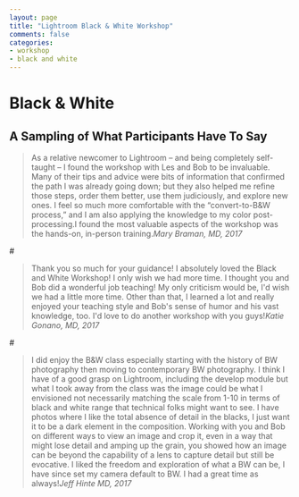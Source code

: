 ```yaml
---
layout: page
title: "Lightroom Black & White Workshop"
comments: false
categories:
- workshop
- black and white
---
```


# Black & White

## A Sampling of What Participants Have To Say

> As a relative newcomer to Lightroom – and being completely self-taught – I found the workshop with Les and Bob to be invaluable. Many of their tips and advice were bits of information that confirmed the path I was already going down; but they also helped me refine those steps, order them better, use them judiciously, and explore new ones. I feel so much more comfortable with the “convert-to-B&W process,” and I am also applying the knowledge to my color post-processing.I found the most valuable aspects of the workshop was the hands-on, in-person training.<cite>Mary Braman, MD, 2017</cite>

#<span></span>

> Thank you so much for your guidance! I absolutely loved the Black and White Workshop! I only wish we had more time. I thought you and Bob did a wonderful job teaching! My only criticism would be, I'd wish we had a little more time. Other than that, I learned a lot and really enjoyed your teaching style and Bob's sense of humor and his vast knowledge, too. I'd love to do another workshop with you guys!<cite>Katie Gonano, MD, 2017</cite>

#<span></span>

> <p>I did enjoy the B&W class especially starting with the history of BW photography then moving to contemporary BW photography.  I think I have of a good grasp on Lightroom, including the develop module but what  I took away from the class was the image could be what I envisioned not necessarily matching the scale from 1-10 in terms of black and white range that technical folks might want to see. I have photos where I like the total absence of detail in the blacks, I just want it to be a dark element in the composition. Working with you and Bob on different ways to view an image and crop it,  even in a way that might lose detail and amping up the grain,  you showed how an image can be beyond the capability of a lens to capture detail but still be evocative. I liked the freedom and exploration of what a BW can be, I have since set my camera default to BW. I had a great time as always!<cite>Jeff Hinte MD, 2017</cite>